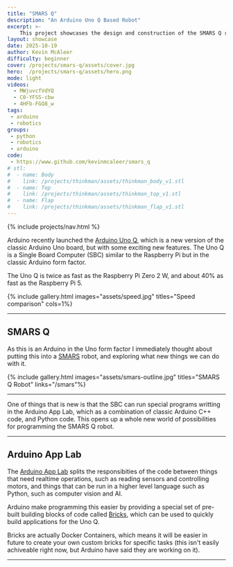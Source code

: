 ```yaml
---
title: "SMARS Q"
description: "An Arduino Uno Q Based Robot"
excerpt: >-
    This project showcases the design and construction of the SMARS Q robot, an Arduino Uno-based robot designed for various tasks.
layout: showcase
date: 2025-10-19
author: Kevin McAleer
difficulty: beginner
cover: /projects/smars-q/assets/cover.jpg
hero:  /projects/smars-q/assets/hero.png
mode: light
videos:
  - MWjuvcfVdYQ
  - C0-YFSS-cbw
  - 4HFb-FGQ8_w
tags:
 - arduino
 - robotics
groups:
 - python
 - robotics
 - arduino
code:
 - https://www.github.com/kevinmcaleer/smars_q
# stl:
#  - name: Body
#    link: /projects/thinkman/assets/thinkman_body_v1.stl
#  - name: Top
#    link: /projects/thinkman/assets/thinkman_top_v1.stl
#  - name: Flap
#    link: /projects/thinkman/assets/thinkman_flap_v1.stl
---
```


{% include projects/nav.html %}

Arduino recently launched the [Arduino Uno Q](https://www.arduino.cc/products/boards/arduino-uno-q), which is a new version of the classic Arduino Uno board, but with some exciting new features. The Uno Q is a Single Board Computer (SBC) similar to the Raspberry Pi but in the classic Arduino form factor.

The Uno Q is twice as fast as the Raspberry Pi Zero 2 W, and about 40% as fast as the Raspberry Pi 5.

{% include gallery.html images="assets/speed.jpg" titles="Speed comparison" cols=1%}

---

## SMARS Q

As this is an Arduino in the Uno form factor I immediately thought about putting this into a [SMARS](/smars) robot, and exploring what new things we can do with it.

{% include gallery.html images="assets/smars-outline.jpg" titles="SMARS Q Robot" links="/smars"%}

---

One of things that is new is that the SBC can run special programs writting in the Arduino App Lab, which as a combination of classic Arduino C++ code, and Python code. This opens up a whole new world of possibilities for programming the SMARS Q robot.

---

## Arduino App Lab

The [Arduino App Lab](https://docs.arduino.cc/software/app-lab/tutorials/getting-started/) splits the responsibities of the code between things that need realtime operations, such as reading sensors and controlling motors, and things that can be run in a higher level language such as Python, such as computer vision and AI.

Arduino make programming this easier by providing a special set of pre-built building blocks of code called [Bricks](https://docs.arduino.cc/software/app-lab/tutorials/bricks/), which can be used to quickly build applications for the Uno Q. 

Bricks are actually Docker Containers, which means it will be easier in future to create your own custom bricks for specific tasks (this isn't easily achiveable right now, but Arduino have said they are working on it).

---
